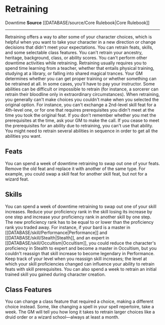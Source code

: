 ﻿---
actions: null
cost: null
element: null
frequency: null
id: '522'
name: Retraining
rarity: Common
requirement: null
rus_type_level: null
school: null
source: '[[DATABASE/source/Core Rulebook|Core Rulebook]]'
trait:
- '[[DATABASE/trait/Downtime|Downtime]]'
trigger: null
type: Action

---
# Retraining

<span class="item-trait">Downtime</span>
**Source** [[DATABASE/source/Core Rulebook|Core Rulebook]]

---
Retraining offers a way to alter some of your character choices, which is helpful when you want to take your character in a new direction or change decisions that didn't meet your expectations. You can retrain feats, skills, and some selectable class features. You can't retrain your ancestry, heritage, background, class, or ability scores. You can't perform other downtime activities while retraining.
 Retraining usually requires you to spend time learning from a teacher, whether that entails physical training, studying at a library, or falling into shared magical trances. Your GM determines whether you can get proper training or whether something can be retrained at all. In some cases, you'll have to pay your instructor.
 Some abilities can be difficult or impossible to retrain (for instance, a sorcerer can retrain their bloodline only in extraordinary circumstances).
 When retraining, you generally can't make choices you couldn't make when you selected the original option. For instance, you can't exchange a 2nd-level skill feat for a 4th-level one, or for one that requires prerequisites you didn't meet at the time you took the original feat. If you don't remember whether you met the prerequisites at the time, ask your GM to make the call. If you cease to meet the prerequisites for an ability due to retraining, you can't use that ability. You might need to retrain several abilities in sequence in order to get all the abilities you want.

## Feats

You can spend a week of downtime retraining to swap out one of your feats. Remove the old feat and replace it with another of the same type. For example, you could swap a skill feat for another skill feat, but not for a wizard feat.

## Skills

You can spend a week of downtime retraining to swap out one of your skill increases. Reduce your proficiency rank in the skill losing its increase by one step and increase your proficiency rank in another skill by one step. The new proficiency rank has to be equal to or lower than the proficiency rank you traded away. For instance, if your bard is a master in [[DATABASE/skill/Performance|Performance]] and [[DATABASE/skill/Stealth|Stealth]], and an expert in [[DATABASE/skill/Occultism|Occultism]], you could reduce the character's proficiency in Stealth to expert and become a master in Occultism, but you couldn't reassign that skill increase to become legendary in Performance. Keep track of your level when you reassign skill increases; the level at which your skill proficiencies changed can influence your ability to retrain feats with skill prerequisites.
 You can also spend a week to retrain an initial trained skill you gained during character creation.

## Class Features

You can change a class feature that required a choice, making a different choice instead. Some, like changing a spell in your spell repertoire, take a week. The GM will tell you how long it takes to retrain larger choices like a druid order or a wizard school—always at least a month.